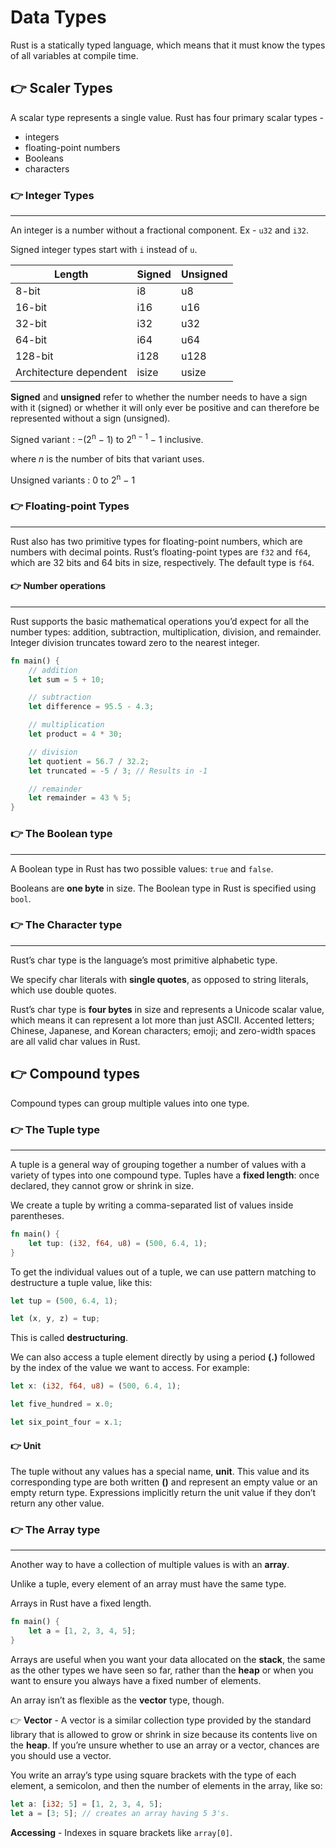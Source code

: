 # Data Types

Rust is a statically typed language, which means that it must know the types of all variables at compile time.

## 👉 Scaler Types

A scalar type represents a single value. Rust has four primary scalar types -

- integers
- floating-point numbers
- Booleans
- characters

### 👉 Integer Types
---

An integer is a number without a fractional component. Ex - `u32` and `i32`.

Signed integer types start with `i` instead of `u`.

| Length               | Signed | Unsigned |
|----------------------|--------|----------|
| 8-bit                | i8     | u8       |
| 16-bit               | i16    | u16      |
| 32-bit               | i32    | u32      |
| 64-bit               | i64    | u64      |
| 128-bit              | i128   | u128     |
| Architecture dependent | isize  | usize    |

**Signed** and **unsigned** refer to whether the number needs to have a sign with it (signed) or whether it will only ever be positive and can therefore be represented without a sign (unsigned).

Signed variant : −(2<sup>n</sup> − 1) to 2<sup>n − 1</sup> − 1 inclusive.

where <em>n</em> is the number of bits that variant uses.

Unsigned variants : 0 to 2<sup>n</sup> − 1

### 👉 Floating-point Types
---

Rust also has two primitive types for floating-point numbers, which are numbers with decimal points. Rust’s floating-point types are `f32` and `f64`, which are 32 bits and 64 bits in size, respectively. The default type is `f64`.

#### 👉 Number operations
---

Rust supports the basic mathematical operations you’d expect for all the number types: addition, subtraction, multiplication, division, and remainder. Integer division truncates toward zero to the nearest integer.

```rust
fn main() {
    // addition
    let sum = 5 + 10;

    // subtraction
    let difference = 95.5 - 4.3;

    // multiplication
    let product = 4 * 30;

    // division
    let quotient = 56.7 / 32.2;
    let truncated = -5 / 3; // Results in -1

    // remainder
    let remainder = 43 % 5;
}
```

### 👉 The Boolean type
---

A Boolean type in Rust has two possible values: `true` and `false`. 

Booleans are **one byte** in size. The Boolean type in Rust is specified using `bool`.

### 👉 The Character type
---

Rust’s char type is the language’s most primitive alphabetic type.

We specify char literals with **single quotes**, as opposed to string literals, which use double quotes.

Rust’s char type is **four bytes** in size and represents a Unicode scalar value, which means it can represent a lot more than just ASCII. Accented letters; Chinese, Japanese, and Korean characters; emoji; and zero-width spaces are all valid char values in Rust.

## 👉 Compound types

Compound types can group multiple values into one type.

### 👉 The Tuple type
---

A tuple is a general way of grouping together a number of values with a variety of types into one compound type. Tuples have a **fixed length**: once declared, they cannot grow or shrink in size.

We create a tuple by writing a comma-separated list of values inside parentheses.

```rust
fn main() {
    let tup: (i32, f64, u8) = (500, 6.4, 1);
}
```

To get the individual values out of a tuple, we can use pattern matching to destructure a tuple value, like this:

```rust
let tup = (500, 6.4, 1);

let (x, y, z) = tup;
```

This is called **destructuring**.

We can also access a tuple element directly by using a period **(.)** followed by the index of the value we want to access. For example:

```rust
let x: (i32, f64, u8) = (500, 6.4, 1);

let five_hundred = x.0;

let six_point_four = x.1;
```

#### 👉 Unit

The tuple without any values has a special name, **unit**. This value and its corresponding type are both written **()** and represent an empty value or an empty return type. Expressions implicitly return the unit value if they don’t return any other value.

### 👉 The Array type
---

Another way to have a collection of multiple values is with an **array**. 

Unlike a tuple, every element of an array must have the same type. 

Arrays in Rust have a fixed length.

```rust
fn main() {
    let a = [1, 2, 3, 4, 5];
}
```

Arrays are useful when you want your data allocated on the **stack**, the same as the other types we have seen so far, rather than the **heap** or when you want to ensure you always have a fixed number of elements. 

An array isn’t as flexible as the **vector** type, though. 

👉 **Vector** - A vector is a similar collection type provided by the standard library that is allowed to grow or shrink in size because its contents live on the **heap**. If you’re unsure whether to use an array or a vector, chances are you should use a vector.

You write an array’s type using square brackets with the type of each element, a semicolon, and then the number of elements in the array, like so:

```rust
let a: [i32; 5] = [1, 2, 3, 4, 5];
let a = [3; 5]; // creates an array having 5 3's.
```

**Accessing** - Indexes in square brackets like `array[0]`.